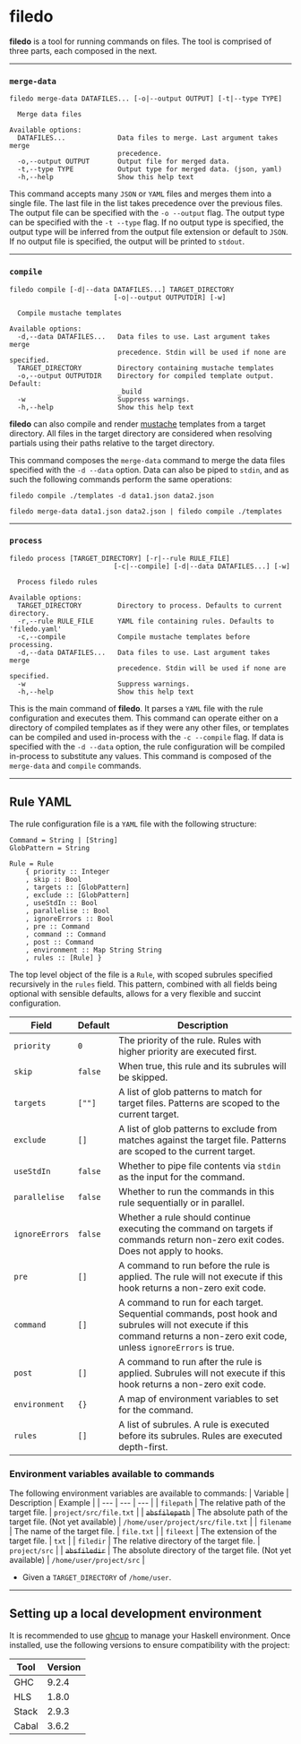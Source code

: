 # filedo

**filedo** is a tool for running commands on files. The tool is comprised of three parts, each composed in the next.

---
### `merge-data`
```
filedo merge-data DATAFILES... [-o|--output OUTPUT] [-t|--type TYPE]

  Merge data files

Available options:
  DATAFILES...             Data files to merge. Last argument takes merge
                           precedence.
  -o,--output OUTPUT       Output file for merged data.
  -t,--type TYPE           Output type for merged data. (json, yaml)
  -h,--help                Show this help text
``` 
This command accepts many `JSON` or `YAML` files and merges them into a single file. The last file in the list takes precedence over the previous files. The output file can be specified with the `-o --output` flag. The output type can be specified with the `-t --type` flag. If no output type is specified, the output type will be inferred from the output file extension or default to `JSON`. If no output file is specified, the output will be printed to `stdout`.

---
### `compile`
```
filedo compile [-d|--data DATAFILES...] TARGET_DIRECTORY 
                          [-o|--output OUTPUTDIR] [-w]

  Compile mustache templates

Available options:
  -d,--data DATAFILES...   Data files to use. Last argument takes merge
                           precedence. Stdin will be used if none are specified.
  TARGET_DIRECTORY         Directory containing mustache templates
  -o,--output OUTPUTDIR    Directory for compiled template output. Default:
                           _build
  -w                       Suppress warnings.
  -h,--help                Show this help text
```
**filedo** can also compile and render [mustache](https://mustache.github.io/mustache.5.html) templates from a target directory. All files in the target directory are considered when resolving partials using their paths relative to the target directory.

This command composes the `merge-data` command to merge the data files specified with the `-d --data` option. Data can also be piped to `stdin`, and as such the following commands perform the same operations:
```
filedo compile ./templates -d data1.json data2.json

filedo merge-data data1.json data2.json | filedo compile ./templates
```
---
### `process`
```
filedo process [TARGET_DIRECTORY] [-r|--rule RULE_FILE] 
                          [-c|--compile] [-d|--data DATAFILES...] [-w]

  Process filedo rules

Available options:
  TARGET_DIRECTORY         Directory to process. Defaults to current directory.
  -r,--rule RULE_FILE      YAML file containing rules. Defaults to 'filedo.yaml'
  -c,--compile             Compile mustache templates before processing.
  -d,--data DATAFILES...   Data files to use. Last argument takes merge
                           precedence. Stdin will be used if none are specified.
  -w                       Suppress warnings.
  -h,--help                Show this help text
```
This is the main command of **filedo**. It parses a `YAML` file with the rule configuration and executes them. This command can operate either on a directory of compiled templates as if they were any other files, or templates can be compiled and used in-process with the `-c --compile` flag. If data is specified with the `-d --data` option, the rule configuration will be compiled in-process to substitute any values. This command is composed of the `merge-data` and `compile` commands.

---
## Rule YAML
The rule configuration file is a `YAML` file with the following structure:
```
Command = String | [String]
GlobPattern = String

Rule = Rule 
    { priority :: Integer
    , skip :: Bool
    , targets :: [GlobPattern]
    , exclude :: [GlobPattern]
    , useStdIn :: Bool
    , parallelise :: Bool
    , ignoreErrors :: Bool
    , pre :: Command
    , command :: Command
    , post :: Command
    , environment :: Map String String
    , rules :: [Rule] }
```
The top level object of the file is a `Rule`, with scoped subrules specified recursively in the `rules` field. This pattern, combined with all fields being optional with sensible defaults, allows for a very flexible and succint configuration.

| Field | Default | Description |
| --- | --- | --- |
| `priority` | `0` | The priority of the rule. Rules with higher priority are executed first. |
| `skip` | `false` | When true, this rule and its subrules will be skipped. |
| `targets` | `[""]` | A list of glob patterns to match for target files. Patterns are scoped to the current target. |
| `exclude` | `[]` | A list of glob patterns to exclude from matches against the target file. Patterns are scoped to the current target. |
| `useStdIn` | `false` | Whether to pipe file contents via `stdin` as the input for the command. |
| `parallelise` | `false` | Whether to run the commands in this rule sequentially or in parallel. |
| `ignoreErrors` | `false` | Whether a rule should continue executing the command on targets if commands return non-zero exit codes. Does not apply to hooks. |
| `pre` | `[]` | A command to run before the rule is applied. The rule will not execute if this hook returns a non-zero exit code. |
| `command` | `[]` | A command to run for each target. Sequential commands, post hook and subrules will not execute if this command returns a non-zero exit code, unless `ignoreErrors` is true. |
| `post` | `[]` | A command to run after the rule is applied. Subrules will not execute if this hook returns a non-zero exit code. |
| `environment` | `{}` | A map of environment variables to set for the command. |
| `rules` | `[]` | A list of subrules. A rule is executed before its subrules. Rules are executed depth-first. |

### Environment variables available to commands
The following environment variables are available to commands:
| Variable | Description | Example |
| --- | --- | --- |
| `filepath` | The relative path of the target file. | `project/src/file.txt` |
| ~~`absfilepath`~~ | The absolute path of the target file. (Not yet available) | `/home/user/project/src/file.txt` |
| `filename` | The name of the target file. | `file.txt` |
| `fileext` | The extension of the target file. | `txt` |
| `filedir` | The relative directory of the target file. | `project/src` |
| ~~`absfiledir`~~ | The absolute directory of the target file. (Not yet available) | `/home/user/project/src` |
* Given a `TARGET_DIRECTORY` of `/home/user`.

---
## Setting up a local development environment

It is recommended to use [ghcup](https://www.haskell.org/ghcup/) to manage your Haskell environment. Once installed, use the following versions to ensure compatibility with the project:

| Tool | Version |
| --- | --- |
| GHC | 9.2.4 |
| HLS | 1.8.0 |
| Stack | 2.9.3 |
| Cabal | 3.6.2 |
